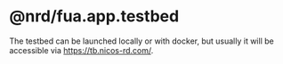 # @nrd/fua.app.testbed

The testbed can be launched locally or with docker, but usually it will be accessible via <https://tb.nicos-rd.com/>.
